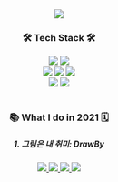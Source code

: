 <div style="display:flex; justify-content:center">
<img src="https://capsule-render.vercel.app/api?type=waving&height=300&section=header&text=Min&fontSize=90&desc=도전을%20즐기는%20개발자%20입니다.&fontAlignY=40&descAlignY=60"/>
</div>

<div align="center">
  <h3>🛠 Tech Stack 🛠</h3>
  <div>
    <img src="https://img.shields.io/badge/React-46caf3?style=flat-square&logo=React&logoColor=white"/>
    <img src="https://img.shields.io/badge/styled_component-004070?style=flat-square&logo=styled-components&logoColor=white"/>
  </div>
  <div>
    <img src="https://img.shields.io/badge/Javascript-ebd519?style=flat-square&logo=Javascript&logoColor=white&fontColor=white"/>
    <img src="https://img.shields.io/badge/HTML5-d84b26?style=flat-square&logo=html5&logoColor=white"/>
    <img src="https://img.shields.io/badge/CSS3-148bc8?style=flat-square&logo=css3&logoColor=white"/>
  </div>
  <div>
    <img src="https://img.shields.io/badge/Prisma-27313f?style=flat-square&logo=prisma&logoColor=white"/>
    <img src="https://img.shields.io/badge/ApolloGraphQL-a300f0?style=flat-square&logo=apollographql&logoColor=white"/>
  </div>
    

</div>
<br />
<div align="center">
<h3> 📚 What I do in 2021 🗓 </h4>
<h5>1. 그림은 내 취미: DrawBy</h5>
  
<a href="https://github.com/kunholee98/DrawBy">
<img src="https://img.shields.io/badge/Backend-004070?style=flat-square&logo=&logoColor=white"/>
</a>
<a href="https://github.com/MinGookK/drawby-frontend">
<img src="https://img.shields.io/badge/Frontend-309030?style=flat-square&logo=&logoColor=white"/>
</a>


<a href="https://dusty-saxophone-27d.notion.site/love-to-challenge-2022-840d4b43c0ce4d7f8649914cbb8e24f3">
<img src="https://img.shields.io/badge/Frontend-309030?style=flat-square&logo=&logoColor=white"/>
</a>
  <a href="https://github.com/MinGookK/drawby-frontend">
<img src="https://img.shields.io/badge/Frontend-309030?style=flat-square&logo=&logoColor=white"/>
</a>
